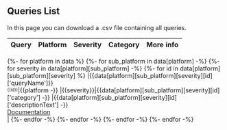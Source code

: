 ## Queries List
In this page you can download a .csv file containing all queries.

|            Query            |Platform|Severity|Category|More info|
|-----------------------------|---|---|---|---|
{%- for platform in data %}
{%- for sub_platform in data[platform] -%}
  {%- for severity in data[platform][sub_platform] -%}
    {%- for id in data[platform][sub_platform][severity] %}
|{{data[platform][sub_platform][severity][id]['queryName']}}<br/><sup><sub>{{id}}</sub></sup>|{{platform -}}
    |<span style="color:{{colors[severity]}}">{{severity}}</span>|{{data[platform][sub_platform][severity][id]['category'] -}}
    |{{data[platform][sub_platform][severity][id]['descriptionText'] -}}<br><a href="{{data[platform][sub_platform][severity][id]['descriptionUrl']}}">Documentation</a><br/>|
    {%- endfor -%}
  {%- endfor -%}
{%- endfor -%}
{%- endfor -%}

